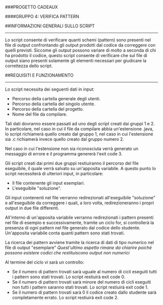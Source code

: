 ###PROGETTO CADEAUX

####GRUPPO 4: VERIFICA PATTERN

##INFORMAZIONI GENERALI SULLO SCRIPT
***
Lo script consente di verificare quanti schemi (pattern) sono presenti nel file di output confrontando gli output prodotti dal codice da correggere con quelli previsti.
Siccome gli output possono variare di molto a seconda di chi ha prodotto il codice, questo script consente di verificare che sul file di output siano presenti solamente gli elementi necessari per giudicare la correttezza dello script.

##REQUISITI E FUNZIONAMENTO
***
Lo script necessita dei seguenti dati in input:  

* Percorso della cartella generale degli utenti.
* Percorso della cartella del singolo utente.
* Percorso della cartella del progetto.
* Nome del file da compilare.

Tali dati dovranno essere passati ad uno degli script creati dai gruppi 1 e 2. In particolare, nel caso in cui il file da compilare abbia un'estensione .java, 
lo script richiamerà quello creato dal gruppo 1, nel caso in cui l'estensione sia .c richiamerà invece quello creato dal gruppo numero 2.

Nel caso in cui l'estensione non sia riconosciuta verrà generato un messaggio di errore e il programma genererà l'exit code 3.

Gli script creati dai primi due gruppi restiuiranno il percorso del file eseguibile, il quale verrà salvato su un'apposita variabile. A questo punto 
lo script necessiterà di ulteriori input, in particolare:

* Il file contenente gli input esemplari.
* L'eseguibile "soluzione".

Gli input contenenti nel file verranno redirezionati all'eseguibile "soluzione" e all'eseguibile da correggere i quali, a loro volta, redirezioneranno 
i propri output in due file differenti.

All'interno di un'apposita variabile verranno redirezionati i pattern presenti nel file di esempio e successivamente, tramite un ciclo for, si controllerà
la presenza di ogni pattern nel file generato dal codice dello studente. Un'apposita variabile conta quanti pattern sono stati trovati.

La ricerca dei pattern avviene tramite la ricerca di dati di tipo numerico nel file di output "esemplare" *Quest'ultimo aspetto rimane da chiarire poichè possono
esistere codici che restituiscono output non numerici*

Al termine del ciclo vi sarà un controllo:

* Se il numero di pattern trovati sarà uguale al numero di cicli eseguiti tutti i pattern sono stati trovati. Lo script restiuirà exit code 0.
* Se il numero di pattern trovati sarà minore del numero di cicli eseguiti non tutti i pattern saranno stati trovati. Lo script restiuirà exit code 1.
* Se il numero di pattern trovati sarà 0 il codice creato dallo studente sarà completamente errato. Lo script restiuirà exit code 2.


